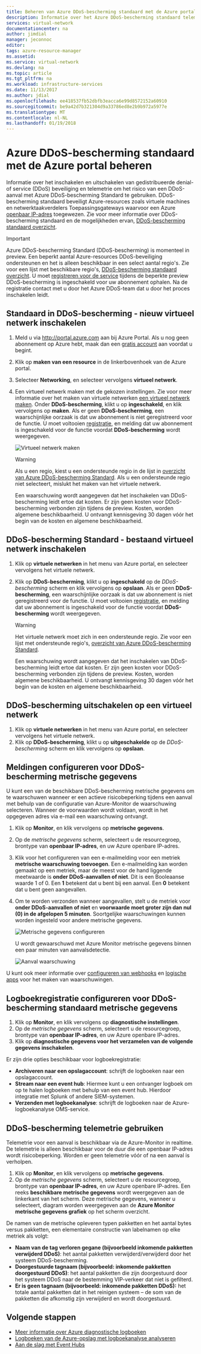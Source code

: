 ```yaml
---
title: Beheren van Azure DDoS-bescherming standaard met de Azure portal | Microsoft Docs
description: Informatie over het Azure DDoS-bescherming standaard telemetrie in de Azure-Monitor om het risico van een aanval te gebruiken.
services: virtual-network
documentationcenter: na
author: jimdial
manager: jeconnoc
editor: 
tags: azure-resource-manager
ms.assetid: 
ms.service: virtual-network
ms.devlang: na
ms.topic: article
ms.tgt_pltfrm: na
ms.workload: infrastructure-services
ms.date: 11/13/2017
ms.author: jdial
ms.openlocfilehash: ee418537fb52dbfb3eacca6e99d8572152a60910
ms.sourcegitcommit: be9a42d7b321304d9a33786ed8e2b9b972a5977e
ms.translationtype: MT
ms.contentlocale: nl-NL
ms.lasthandoff: 01/19/2018
---
```

# <a name="manage-azure-ddos-protection-standard-using-the-azure-portal"></a>Azure DDoS-bescherming standaard met de Azure portal beheren

Informatie over het inschakelen en uitschakelen van gedistribueerde denial-of service (DDoS) beveiliging en telemetrie om het risico van een DDoS-aanval met Azure DDoS-bescherming Standard te gebruiken. DDoS-bescherming standaard beveiligt Azure-resources zoals virtuele machines en netwerktaakverdelers Toepassingsgateways waarvoor een Azure [openbaar IP-adres](virtual-network-public-ip-address.md) toegewezen. Zie voor meer informatie over DDoS-bescherming standaard en de mogelijkheden ervan, [DDoS-bescherming standaard overzicht](ddos-protection-overview.md). 

>[!IMPORTANT]
>Azure DDoS-bescherming Standard (DDoS-bescherming) is momenteel in preview. Een beperkt aantal Azure-resources DDoS-beveiliging ondersteunen en het is alleen beschikbaar in een select aantal regio's. Zie voor een lijst met beschikbare regio's, [DDoS-bescherming standaard overzicht](ddos-protection-overview.md). U moet [registreren voor de service](http://aka.ms/ddosprotection) tijdens de beperkte preview DDoS-bescherming is ingeschakeld voor uw abonnement ophalen. Na de registratie contact met u door het Azure DDoS-team dat u door het proces inschakelen leidt. 

## <a name="enable-ddos-protection-standard---new-virtual-network"></a>Standaard in DDoS-bescherming - nieuw virtueel netwerk inschakelen

1. Meld u via http://portal.azure.com aan bij Azure Portal. Als u nog geen abonnement op Azure hebt, maak dan een [gratis account](https://azure.microsoft.com/free/?WT.mc_id=A261C142F) aan voordat u begint.
2. Klik op **maken van een resource** in de linkerbovenhoek van de Azure portal.
3. Selecteer **Networking**, en selecteer vervolgens **virtueel netwerk**.
4. Een virtueel netwerk maken met de gekozen instellingen. Zie voor meer informatie over het maken van virtuele netwerken [een virtueel netwerk maken](virtual-networks-create-vnet-arm-pportal.md). Onder **DDoS-bescherming**, klikt u op **ingeschakeld**, en klik vervolgens op **maken**. Als er geen **DDoS-bescherming**, een waarschijnlijke oorzaak is dat uw abonnement is niet geregistreerd voor de functie. U moet voltooien [registratie](http://aka.ms/ddosprotection), en melding dat uw abonnement is ingeschakeld voor de functie voordat **DDoS-bescherming** wordt weergegeven.

    ![Virtueel netwerk maken](./media/ddos-protection-manage-portal/ddos-create-vnet.png)   

    > [!WARNING]
    > Als u een regio, kiest u een ondersteunde regio in de lijst in [overzicht van Azure DDoS-bescherming Standard](ddos-protection-overview.md). Als u een ondersteunde regio niet selecteert, mislukt het maken van het virtuele netwerk.

    Een waarschuwing wordt aangegeven dat het inschakelen van DDoS-bescherming leidt ertoe dat kosten. Er zijn geen kosten voor DDoS-bescherming verbonden zijn tijdens de preview. Kosten, worden algemene beschikbaarheid. U ontvangt kennisgeving 30 dagen vóór het begin van de kosten en algemene beschikbaarheid.

## <a name="enable-ddos-protection-standard---existing-virtual-network"></a>DDoS-bescherming Standard - bestaand virtueel netwerk inschakelen 

1. Klik op **virtuele netwerken** in het menu van Azure portal, en selecteer vervolgens het virtuele netwerk.
2. Klik op **DDoS-bescherming**, klikt u op **ingeschakeld** op de *DDoS-bescherming* scherm en klik vervolgens op **opslaan**. Als er geen **DDoS-bescherming**, een waarschijnlijke oorzaak is dat uw abonnement is niet geregistreerd voor de functie. U moet voltooien [registratie](http://aka.ms/ddosprotection), en melding dat uw abonnement is ingeschakeld voor de functie voordat **DDoS-bescherming** wordt weergegeven. 

    > [!WARNING]
    > Het virtuele netwerk moet zich in een ondersteunde regio. Zie voor een lijst met ondersteunde regio's, [overzicht van Azure DDoS-bescherming Standard](ddos-protection-overview.md).

    Een waarschuwing wordt aangegeven dat het inschakelen van DDoS-bescherming leidt ertoe dat kosten. Er zijn geen kosten voor DDoS-bescherming verbonden zijn tijdens de preview. Kosten, worden algemene beschikbaarheid. U ontvangt kennisgeving 30 dagen vóór het begin van de kosten en algemene beschikbaarheid.

## <a name="disable-ddos-protection-on-a-virtual-network"></a>DDoS-bescherming uitschakelen op een virtueel netwerk

1. Klik op **virtuele netwerken** in het menu van Azure portal, en selecteer vervolgens het virtuele netwerk.
2. Klik op **DDoS-bescherming**, klikt u op **uitgeschakelde** op de *DDoS-bescherming* scherm en klik vervolgens op **opslaan**.

## <a name="configure-alerts-on-ddos-protection-metrics"></a>Meldingen configureren voor DDoS-bescherming metrische gegevens

U kunt een van de beschikbare DDoS-bescherming metrische gegevens om te waarschuwen wanneer er een actieve risicobeperking tijdens een aanval met behulp van de configuratie van Azure-Monitor de waarschuwing selecteren. Wanneer de voorwaarden wordt voldaan, wordt in het opgegeven adres via e-mail een waarschuwing ontvangt.

1. Klik op **Monitor**, en klik vervolgens op **metrische gegevens**.
2. Op de *metrische gegevens* scherm, selecteert u de resourcegroep, brontype van **openbaar IP-adres**, en uw Azure openbare IP-adres.
3. Klik voor het configureren van een e-mailmelding voor een metriek **metrische waarschuwing toevoegen**. Een e-mailmelding kan worden gemaakt op een metriek, maar de meest voor de hand liggende meetwaarde is **onder DDoS-aanvallen of niet**. Dit is een Booleaanse waarde 1 of 0. Een **1** betekent dat u bent bij een aanval. Een **0** betekent dat u bent geen aangevallen.
4. Om te worden verzonden wanneer aangevallen, stelt u de metriek voor **onder DDoS-aanvallen of niet** en **voorwaarde moet groter zijn dan nul (0) in de afgelopen 5 minuten**. Soortgelijke waarschuwingen kunnen worden ingesteld voor andere metrische gegevens.

    ![Metrische gegevens configureren](./media/ddos-protection-manage-portal/ddos-metrics.png)

    U wordt gewaarschuwd met Azure Monitor metrische gegevens binnen een paar minuten van aanvalsdetectie.

    ![Aanval waarschuwing](./media/ddos-protection-manage-portal/ddos-alert.png) 

U kunt ook meer informatie over [configureren van webhooks](../monitoring-and-diagnostics/insights-webhooks-alerts.md) en [logische apps](../logic-apps/logic-apps-overview.md) voor het maken van waarschuwingen.

## <a name="configure-logging-on-ddos-protection-standard-metrics"></a>Logboekregistratie configureren voor DDoS-bescherming standaard metrische gegevens

1. Klik op **Monitor**, en klik vervolgens op **diagnostische instellingen**.
2. Op de *metrische gegevens* scherm, selecteert u de resourcegroep, brontype van **openbaar IP-adres**, en uw Azure openbare IP-adres.
3. Klik op **diagnostische gegevens voor het verzamelen van de volgende gegevens inschakelen**.

Er zijn drie opties beschikbaar voor logboekregistratie:

- **Archiveren naar een opslagaccount**: schrijft de logboeken naar een opslagaccount.
- **Stream naar een event hub**: Hiermee kunt u een ontvanger logboek om op te halen logboeken met behulp van een event hub. Hierdoor integratie met Splunk of andere SIEM-systemen.
- **Verzenden met logboekanalyse**: schrijft de logboeken naar de Azure-logboekanalyse OMS-service.

## <a name="use-ddos-protection-telemetry"></a>DDoS-bescherming telemetrie gebruiken

Telemetrie voor een aanval is beschikbaar via de Azure-Monitor in realtime. De telemetrie is alleen beschikbaar voor de duur die een openbaar IP-adres wordt risicobeperking. Worden er geen telemetrie vóór of na een aanval is verholpen.

1. Klik op **Monitor**, en klik vervolgens op **metrische gegevens**. 
2. Op de *metrische gegevens* scherm, selecteert u de resourcegroep, brontype van **openbaar IP-adres**, en uw Azure openbare IP-adres. Een reeks **beschikbare metrische gegevens** wordt weergegeven aan de linkerkant van het scherm. Deze metrische gegevens, wanneer u selecteert, diagram worden weergegeven aan de **Azure Monitor metrische gegevens grafiek** op het scherm overzicht. 

De namen van de metrische opleveren typen pakketten en het aantal bytes versus pakketten, een elementaire constructie van labelnamen op elke metriek als volgt:

- **Naam van de tag verloren gegane (bijvoorbeeld inkomende pakketten verwijderd DDoS)**: het aantal pakketten verwijderd/verwijderd door het systeem DDoS-bescherming.
- **Doorgestuurde tagnaam (bijvoorbeeld: inkomende pakketten doorgestuurd DDoS)**: het aantal pakketten die zijn doorgestuurd door het systeem DDoS naar de bestemming VIP-verkeer dat niet is gefilterd.
- **Er is geen tagnaam (bijvoorbeeld: inkomende pakketten DDoS):** het totale aantal pakketten dat in het reinigen systeem – de som van de pakketten die afkomstig zijn verwijderd en wordt doorgestuurd.

## <a name="next-steps"></a>Volgende stappen

- [Meer informatie over Azure diagnostische logboeken](../monitoring-and-diagnostics/monitoring-overview-of-diagnostic-logs.md?toc=%2fazure%2fvirtual-network%2ftoc.json)
- [Logboeken van de Azure-opslag met logboekanalyse analyseren](../log-analytics/log-analytics-azure-storage.md?toc=%2fazure%2fvirtual-network%2ftoc.json)
- [Aan de slag met Event Hubs](../event-hubs/event-hubs-csharp-ephcs-getstarted.md?toc=%2fazure%2fvirtual-network%2ftoc.json)
